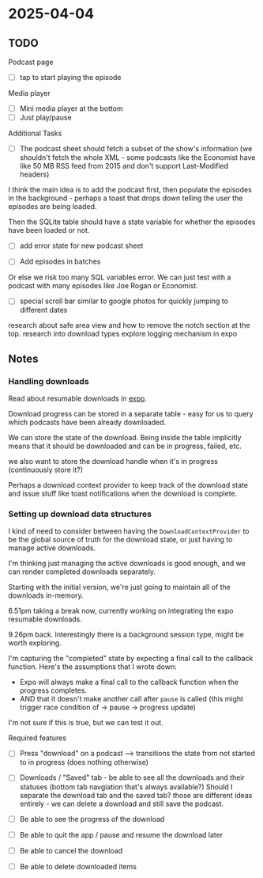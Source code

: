 # 2025-04-04

## TODO

Podcast page

- [ ] tap to start playing the episode

Media player

- [ ] Mini media player at the bottom
- [ ] Just play/pause

Additional Tasks

- [ ] The podcast sheet should fetch a subset of the show's information (we shouldn't fetch the whole XML - some podcasts like the Economist have like 50 MB RSS feed from 2015 and don't support Last-Modified headers)

I think the main idea is to add the podcast first, then populate the episodes in the background - perhaps a toast that drops down telling the user the episodes are being loaded.

Then the SQLite table should have a state variable for whether the episodes have been loaded or not.

- [ ] add error state for new podcast sheet

- [ ] Add episodes in batches

Or else we risk too many SQL variables error.
We can just test with a podcast with many episodes like Joe Rogan or Economist.

- [ ] special scroll bar similar to google photos for quickly jumping to different dates

research about safe area view and how to remove the notch section at the top.
research into download types
explore logging mechanism in expo

## Notes

### Handling downloads

Read about resumable downloads in [expo](https://docs.expo.dev/versions/latest/sdk/filesystem/).

Download progress can be stored in a separate table - easy for
us to query which podcasts have been already downloaded.

We can store the state of the download.
Being inside the table implicitly means that it should be downloaded
and can be in progress, failed, etc.

we also want to store the download handle when it's in progress (continuously store it?)

Perhaps a download context provider to keep track of the download state
and issue stuff like toast notifications when the download is complete.

### Setting up download data structures

I kind of need to consider between having the `DownloadContextProvider` to be the global source of truth for the download state, or just having to manage active downloads.

I'm thinking just managing the active downloads is good enough, and we can render completed downloads separately.

Starting with the initial version, we're just going to maintain all of the downloads in-memory.

6.51pm taking a break now, currently working on integrating the expo resumable
downloads.

9.26pm  back.
Interestingly there is a background session type, might be worth exploring.

I'm capturing the "completed" state by expecting a final call to the callback function.
Here's the assumptions that I wrote down:

- Expo will always make a final call to the callback function when the progress completes.
- AND that it doesn't make another call after `pause` is called (this might trigger race condition
  of -> pause -> progress update)

I'm not sure if this is true, but we can test it out.

Required features

- [ ] Press "download" on a podcast --> transitions the state from not started to in progress (does nothing otherwise)
- [ ] Downloads / "Saved" tab - be able to see all the downloads and their statuses (bottom tab navgiation that's always available?)
    Should I separate the download tab and the saved tab? those are different ideas entirely - we can delete a download and still save the podcast.

- [ ] Be able to see the progress of the download
- [ ] Be able to quit the app / pause and resume the download later
- [ ] Be able to cancel the download
- [ ] Be able to delete downloaded items
